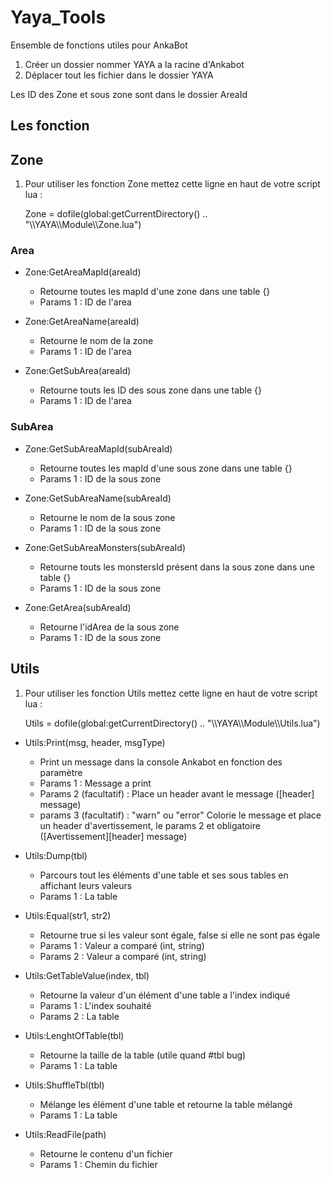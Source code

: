 # Yaya_Tools
 Ensemble de fonctions utiles pour AnkaBot
 
 1. Créer un dossier nommer YAYA a la racine d'Ankabot
 2. Déplacer tout les fichier dans le dossier YAYA

 Les ID des Zone et sous zone sont dans le dossier AreaId
 
## Les fonction
 
## Zone
1. Pour utiliser les fonction Zone mettez cette ligne en haut de votre script lua :

   Zone = dofile(global:getCurrentDirectory() .. "\\\YAYA\\\Module\\\Zone.lua")

### Area

* Zone:GetAreaMapId(areaId) 
  * Retourne toutes les mapId d'une zone dans une table {}
  * Params 1 : ID de l'area
 
* Zone:GetAreaName(areaId)
  * Retourne le nom de la zone
  * Params 1 : ID de l'area

* Zone:GetSubArea(areaId)
  * Retourne touts les ID des sous zone dans une table {}
  * Params 1 : ID de l'area

### SubArea

* Zone:GetSubAreaMapId(subAreaId) 
  * Retourne toutes les mapId d'une sous zone dans une table {}
  * Params 1 : ID de la sous zone
 
* Zone:GetSubAreaName(subAreaId)
  * Retourne le nom de la sous zone
  * Params 1 : ID de la sous zone

* Zone:GetSubAreaMonsters(subAreaId)
  * Retourne touts les monstersId présent dans la sous zone dans une table {}
  * Params 1 : ID de la sous zone

* Zone:GetArea(subAreaId)
  * Retourne l'idArea de la sous zone
  * Params 1 : ID de la sous zone

## Utils
1. Pour utiliser les fonction Utils mettez cette ligne en haut de votre script lua :

   Utils = dofile(global:getCurrentDirectory() .. "\\\YAYA\\\Module\\\Utils.lua")
   
* Utils:Print(msg, header, msgType) 
  * Print un message dans la console Ankabot en fonction des paramètre
  * Params 1 : Message a print
  * Params 2 (facultatif) : Place un header avant le message ([header] message)
  * params 3 (facultatif) : "warn" ou "error" Colorie le message et place un header d'avertissement, le params 2 et obligatoire ([Avertissement][header] message)

* Utils:Dump(tbl)
  * Parcours tout les éléments d'une table et ses sous tables en affichant leurs valeurs
  * Params 1 : La table

* Utils:Equal(str1, str2)
  * Retourne true si les valeur sont égale, false si elle ne sont pas égale
  * Params 1 : Valeur a comparé (int, string)
  * Params 2 : Valeur a comparé (int, string)

* Utils:GetTableValue(index, tbl)
  * Retourne la valeur d'un élément d'une table a l'index indiqué
  * Params 1 : L'index souhaité
  * Params 2 : La table

* Utils:LenghtOfTable(tbl)
  * Retourne la taille de la table (utile quand #tbl bug)
  * Params 1 : La table 

* Utils:ShuffleTbl(tbl)
  * Mélange les élément d'une table et retourne la table mélangé
  * Params 1 : La table 

* Utils:ReadFile(path)
  * Retourne le contenu d'un fichier
  * Params 1 : Chemin du fichier
